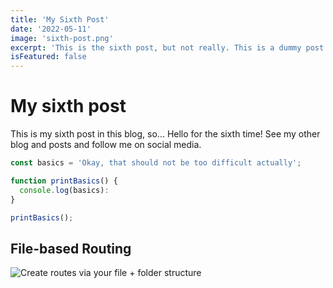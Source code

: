 ```yaml
---
title: 'My Sixth Post'
date: '2022-05-11'
image: 'sixth-post.png'
excerpt: 'This is the sixth post, but not really. This is a dummy post.'
isFeatured: false
---
```


# My sixth post

This is my sixth post in this blog, so... Hello for the sixth time!
See my other blog and posts and follow me on social media.

```js
const basics = 'Okay, that should not be too difficult actually';

function printBasics() {
  console.log(basics):
}

printBasics();
```

## File-based Routing

![Create routes via your file + folder structure](demo-image.png)
